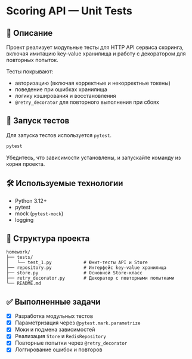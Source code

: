# Scoring API — Unit Tests

## 📌 Описание

Проект реализует модульные тесты для HTTP API сервиса скоринга, включая имитацию key-value хранилища и работу с декоратором для повторных попыток.

Тесты покрывают:
- авторизацию (включая корректные и некорректные токены)
- поведение при ошибках хранилища
- логику кэширования и восстановления
- `@retry_decorator` для повторного выполнения при сбоях

## 🧪 Запуск тестов

Для запуска тестов используется `pytest`.

```bash
pytest
```

Убедитесь, что зависимости установлены, и запускайте команду из корня проекта.

## 🛠 Используемые технологии

- Python 3.12+
- pytest
- mock (`pytest-mock`)
- logging

## 📁 Структура проекта

```
homework/
├── tests/
│   └── test_1.py            # Юнит-тесты API и Store
├── repository.py            # Интерфейс key-value хранилища
├── store.py                 # Основной Store-класс
├── retry_decorator.py       # Декоратор с повторными попытками
└── README.md
```

## ✅ Выполненные задачи

- [x] Разработка модульных тестов
- [x] Параметризация через `@pytest.mark.parametrize`
- [x] Моки и подмена зависимостей
- [x] Реализация `Store` и `RedisRepository`
- [x] Повторные попытки через `@retry_decorator`
- [x] Логгирование ошибок и повторов
